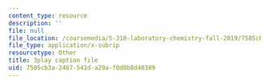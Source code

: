 ```yaml
---
content_type: resource
description: ''
file: null
file_location: /coursemedia/5-310-laboratory-chemistry-fall-2019/7585cb3a2467541da29af0d8b8d40389_sukzgrxfSx8.vtt
file_type: application/x-subrip
resourcetype: Other
title: 3play caption file
uid: 7585cb3a-2467-541d-a29a-f0d8b8d40389
---
```

